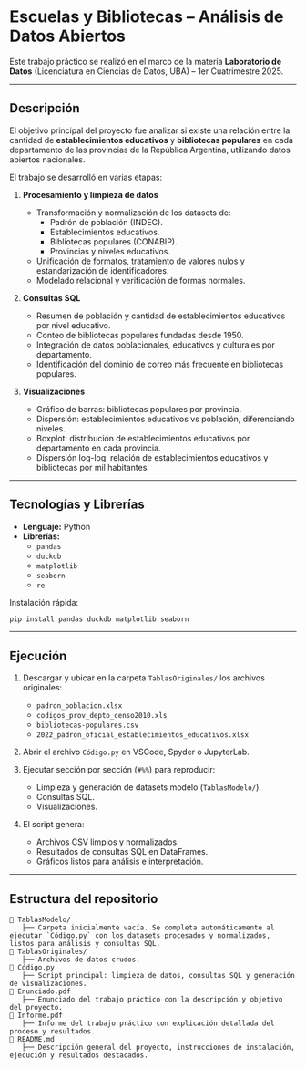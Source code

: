 # Escuelas y Bibliotecas – Análisis de Datos Abiertos

Este trabajo práctico se realizó en el marco de la materia **Laboratorio de Datos** (Licenciatura en Ciencias de Datos, UBA) – 1er Cuatrimestre 2025.

---

## Descripción

El objetivo principal del proyecto fue analizar si existe una relación entre la cantidad de **establecimientos educativos** y **bibliotecas populares** en cada departamento de las provincias de la República Argentina, utilizando datos abiertos nacionales.

El trabajo se desarrolló en varias etapas:

1. **Procesamiento y limpieza de datos**  
   - Transformación y normalización de los datasets de:
     - Padrón de población (INDEC).
     - Establecimientos educativos.
     - Bibliotecas populares (CONABIP).
     - Provincias y niveles educativos.
   - Unificación de formatos, tratamiento de valores nulos y estandarización de identificadores.
   - Modelado relacional y verificación de formas normales.
   
2. **Consultas SQL**  
   - Resumen de población y cantidad de establecimientos educativos por nivel educativo.
   - Conteo de bibliotecas populares fundadas desde 1950.
   - Integración de datos poblacionales, educativos y culturales por departamento.
   - Identificación del dominio de correo más frecuente en bibliotecas populares.

3. **Visualizaciones**  
   - Gráfico de barras: bibliotecas populares por provincia.
   - Dispersión: establecimientos educativos vs población, diferenciando niveles.
   - Boxplot: distribución de establecimientos educativos por departamento en cada provincia.
   - Dispersión log-log: relación de establecimientos educativos y bibliotecas por mil habitantes.

---

## Tecnologías y Librerías

- **Lenguaje:** Python
- **Librerías:**
  - `pandas`
  - `duckdb`
  - `matplotlib`
  - `seaborn`
  - `re`

Instalación rápida:
```bash
pip install pandas duckdb matplotlib seaborn
```

---

## Ejecución

1. Descargar y ubicar en la carpeta `TablasOriginales/` los archivos originales:

   - `padron_poblacion.xlsx`
   - `codigos_prov_depto_censo2010.xls`
   - `bibliotecas-populares.csv`
   - `2022_padron_oficial_establecimientos_educativos.xlsx`

2. Abrir el archivo `Código.py` en VSCode, Spyder o JupyterLab.

3. Ejecutar sección por sección (`#%%`) para reproducir:

   - Limpieza y generación de datasets modelo (`TablasModelo/`).
   - Consultas SQL.
   - Visualizaciones.

4. El script genera:

   - Archivos CSV limpios y normalizados.
   - Resultados de consultas SQL en DataFrames.
   - Gráficos listos para análisis e interpretación.

---

## Estructura del repositorio

```plaintext
📂 TablasModelo/
   ├── Carpeta inicialmente vacía. Se completa automáticamente al ejecutar `Código.py` con los datasets procesados y normalizados, listos para análisis y consultas SQL.
📂 TablasOriginales/
   ├── Archivos de datos crudos.
📄 Código.py
   ├── Script principal: limpieza de datos, consultas SQL y generación de visualizaciones.
📄 Enunciado.pdf
   ├── Enunciado del trabajo práctico con la descripción y objetivo del proyecto.
📄 Informe.pdf
   ├── Informe del trabajo práctico con explicación detallada del proceso y resultados.
📄 README.md
   ├── Descripción general del proyecto, instrucciones de instalación, ejecución y resultados destacados.
```
